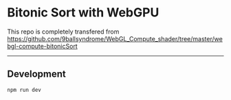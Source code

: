 # Bitonic Sort with WebGPU

This repo is completely transfered from https://github.com/9ballsyndrome/WebGL_Compute_shader/tree/master/webgl-compute-bitonicSort

---

## Development

`npm run dev`

